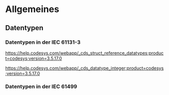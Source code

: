 # Allgemeines

## Datentypen

### Datentypen in der IEC 61131-3

https://help.codesys.com/webapp/_cds_struct_reference_datatypes;product=codesys;version=3.5.17.0

https://help.codesys.com/webapp/_cds_datatype_integer;product=codesys;version=3.5.17.0

### Datentypen in der IEC 61499

